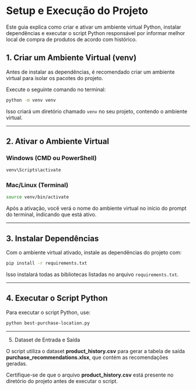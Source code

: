# Setup e Execução do Projeto

Este guia explica como criar e ativar um ambiente virtual Python, instalar dependências e executar o script Python responsável por 
informar melhor local de compra de produtos de acordo com histórico.

## 1. Criar um Ambiente Virtual (venv)

Antes de instalar as dependências, é recomendado criar um ambiente virtual para isolar os pacotes do projeto.

Execute o seguinte comando no terminal:

```sh
python -m venv venv
```

Isso criará um diretório chamado `venv` no seu projeto, contendo o ambiente virtual.

---

## 2. Ativar o Ambiente Virtual

### **Windows (CMD ou PowerShell)**
```sh
venv\Scripts\activate
```

### **Mac/Linux (Terminal)**
```sh
source venv/bin/activate
```

Após a ativação, você verá o nome do ambiente virtual no início do prompt do terminal, indicando que está ativo.

---

## 3. Instalar Dependências

Com o ambiente virtual ativado, instale as dependências do projeto com:

```sh
pip install -r requirements.txt
```

Isso instalará todas as bibliotecas listadas no arquivo `requirements.txt`.

---

## 4. Executar o Script Python

Para executar o script Python, use:

```sh
python best-purchase-location.py
```

---

5. Dataset de Entrada e Saída

O script utiliza o dataset **product_history.csv** para gerar a tabela de saída **purchase_recommendations.xlsx**, que contém as recomendações geradas.

Certifique-se de que o arquivo **product_history.csv** está presente no diretório do projeto antes de executar o script.



